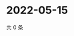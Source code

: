 # 2022-05-15

共 0 条

<!-- BEGIN WEIBO -->
<!-- 最后更新时间 Sun May 15 2022 20:24:59 GMT+0800 (China Standard Time) -->

<!-- END WEIBO -->
